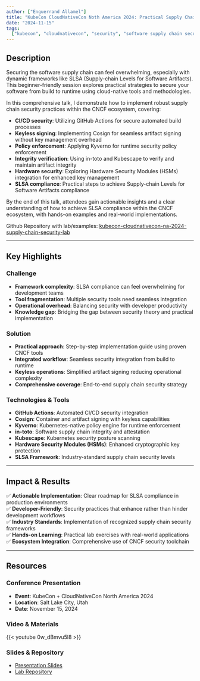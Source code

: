 ```yaml
---
author: ["Enguerrand Allamel"]
title: "KubeCon CloudNativeCon Noth America 2024: Practical Supply Chain Security: Implementing SLSA Compliance from Build to Runtime"
date: "2024-11-15"
tags:
  ["kubecon", "cloudnativecon", "security", "software supply chain security"]
---
```


## Description

Securing the software supply chain can feel overwhelming, especially with dynamic frameworks like SLSA (Supply-chain Levels for Software Artifacts). This beginner-friendly session explores practical strategies to secure your software from build to runtime using cloud-native tools and methodologies.

In this comprehensive talk, I demonstrate how to implement robust supply chain security practices within the CNCF ecosystem, covering:

- **CI/CD security**: Utilizing GitHub Actions for secure automated build processes
- **Keyless signing**: Implementing Cosign for seamless artifact signing without key management overhead
- **Policy enforcement**: Applying Kyverno for runtime security policy enforcement
- **Integrity verification**: Using in-toto and Kubescape to verify and maintain artifact integrity
- **Hardware security**: Exploring Hardware Security Modules (HSMs) integration for enhanced key management
- **SLSA compliance**: Practical steps to achieve Supply-chain Levels for Software Artifacts compliance

By the end of this talk, attendees gain actionable insights and a clear understanding of how to achieve SLSA compliance within the CNCF ecosystem, with hands-on examples and real-world implementations.

Github Repository with lab/examples: [kubecon-cloudnativecon-na-2024-supply-chain-security-lab](https://github.com/AEnguerrand/kubecon-cloudnativecon-na-2024-supply-chain-security-lab)

---

## Key Highlights

### Challenge

- **Framework complexity**: SLSA compliance can feel overwhelming for development teams
- **Tool fragmentation**: Multiple security tools need seamless integration
- **Operational overhead**: Balancing security with developer productivity
- **Knowledge gap**: Bridging the gap between security theory and practical implementation

### Solution

- **Practical approach**: Step-by-step implementation guide using proven CNCF tools
- **Integrated workflow**: Seamless security integration from build to runtime
- **Keyless operations**: Simplified artifact signing reducing operational complexity
- **Comprehensive coverage**: End-to-end supply chain security strategy

### Technologies & Tools

- **GitHub Actions**: Automated CI/CD security integration
- **Cosign**: Container and artifact signing with keyless capabilities
- **Kyverno**: Kubernetes-native policy engine for runtime enforcement
- **in-toto**: Software supply chain integrity and attestation
- **Kubescape**: Kubernetes security posture scanning
- **Hardware Security Modules (HSMs)**: Enhanced cryptographic key protection
- **SLSA Framework**: Industry-standard supply chain security levels

---

## Impact & Results

✅ **Actionable Implementation**: Clear roadmap for SLSA compliance in production environments  
✅ **Developer-Friendly**: Security practices that enhance rather than hinder development workflows  
✅ **Industry Standards**: Implementation of recognized supply chain security frameworks  
✅ **Hands-on Learning**: Practical lab exercises with real-world applications  
✅ **Ecosystem Integration**: Comprehensive use of CNCF security toolchain

---

## Resources

### Conference Presentation

- **Event**: KubeCon + CloudNativeCon North America 2024
- **Location**: Salt Lake City, Utah
- **Date**: November 15, 2024

### Video & Materials

{{< youtube 0w_dBmvu5l8 >}}

### Slides & Repository

- [Presentation Slides](https://static.sched.com/hosted_files/kccncna2024/0b/Practical%20Supply%20Chain%20Security_%20Implementing%20SLSA%20Compliance%20from%20Build%20to%20Runtime.pdf.pdf)
- [Lab Repository](https://github.com/AEnguerrand/kubecon-cloudnativecon-na-2024-supply-chain-security-lab)
